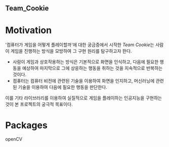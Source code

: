 ## Team_Cookie
# Motivation
'컴퓨터가 게임을 어떻게 플레이할까'에 대한 궁금증에서 시작한 *Team Cookie*는 사람이 게임을 진행하는 방식을 모방하여 그 구현 원리를 탐구하고자 한다.

- 사람이 게임과 상호작용하는 방식은 기본적으로 화면을 인식하고, 다음에 필요한 행동을 예상하여 마지막으로 그에 상응하는 행동을 취하는 것을 지속적으로 반복하는 것이다. 
- 컴퓨터는 컴퓨터 비전에 관련된 기술을 이용하여 화면을 인지하고, 머신러닝에 관련된 기술을 이용하여 다음에 필요한 행동을 판단한다.

이를 기타 라이브러리를 이용하여 실질적으로 게임을 플레이하는 인공지능을 구현하는 것이 본 프로젝트의 궁극적 목표이다.

# Packages
openCV


